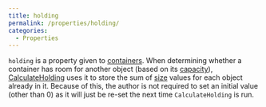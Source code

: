 ```yaml
---
title: holding
permalink: /properties/holding/
categories: 
  - Properties
---
```


`holding` is a property given to [containers](basics/containers-and-platforms/).
When determining whether a container has room for another object (based
on its [capacity](properties/capacity/)),
[CalculateHolding](routines/calculateholding/) uses it to store the sum
of [size](properties/size/) values for each object already in it. Because
of this, the author is not required to set an initial value (other than
0) as it will just be re-set the next time `CalculateHolding` is run.
